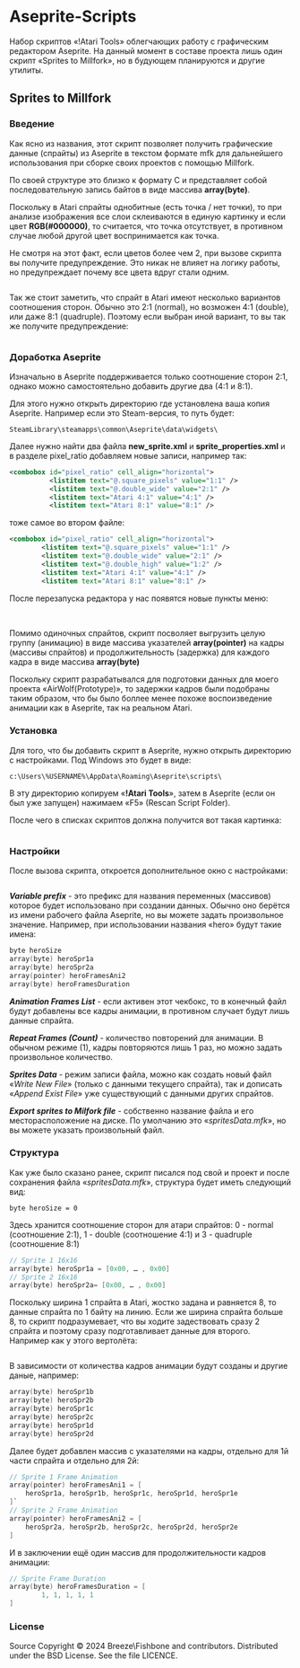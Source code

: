 # Aseprite-Scripts

Набор скриптов «!Atari Tools» облегчающих работу с графическим редактором Aseprite. На данный момент в составе проекта лишь один скрипт «Sprites to Millfork», но в будующем планируются и другие утилиты.

## Sprites to Millfork

### Введение

Как ясно из названия, этот скрипт позволяет получить графические данные (спрайты) из Aseprite в текстом формате mfk для дальнейшего использования при сборке своих проектов с помощью Millfork.

По своей структуре это близко к формату C и представляет собой последовательную запись байтов в виде массива **array(byte)**.

Поскольку в Atari спрайты однобитные (есть точка / нет точки), то при анализе изображения все слои склеиваются в единую картинку и если цвет **RGB(#000000)**, то считается, что точка отсутствует, в противном случае любой другой цвет воспринимается как точка.

Не смотря на этот факт, если цветов более чем 2, при вызове скрипта вы получите предупреждение. Это никак не влияет на логику работы, но предупреждает почему все цвета вдруг стали одним.

<img title="" src="misc/warning1.png" alt="" data-align="center">

Так же стоит заметить, что спрайт в Atari имеют несколько вариантов соотношения сторон. Обычно это 2:1 (normal), но возможен 4:1 (double), или даже 8:1 (quadruple). Поэтому если выбран иной вариант, то вы так же получите предупреждение:

<img title="" src="misc/warning2.png" alt="" data-align="center">

### Доработка Aseprite

Изначально в Aseprite поддерживается только соотношение сторон 2:1, однако можно самостоятельно добавить другие два (4:1 и 8:1).

Для этого нужно открыть директорию где установлена ваша копия Aseprite. Например если это Steam-версия, то путь будет:

`SteamLibrary\steamapps\common\Aseprite\data\widgets\`

Далее нужно найти два файла **new_sprite.xml** и **sprite_properties.xml** и в разделе pixel_ratio добавляем новые записи, например так:

```xml
<combobox id="pixel_ratio" cell_align="horizontal">
          <listitem text="@.square_pixels" value="1:1" />
          <listitem text="@.double_wide" value="2:1" />
          <listitem text="Atari 4:1" value="4:1" />
          <listitem text="Atari 8:1" value="8:1" />
```

тоже самое во втором файле:

```xml
<combobox id="pixel_ratio" cell_align="horizontal">
        <listitem text="@.square_pixels" value="1:1" />
        <listitem text="@.double_wide" value="2:1" />
        <listitem text="@.double_high" value="1:2" />
        <listitem text="Atari 4:1" value="4:1" />
        <listitem text="Atari 8:1" value="8:1" />
```

После перезапуска редактора у нас появятся новые пункты меню:

<img title="" src="misc/menu1.png" alt="" data-align="center">

<img title="" src="misc/menu2.png" alt="" data-align="center">

Помимо одиночных спрайтов, скрипт посволяет выгрузить целую группу (анимацию) в виде массива указателей **array(pointer)** на кадры (массивы спрайтов) и продолжительность (задержка) для каждого кадра в виде массива **array(byte)**

Поскольку скрипт разрабатывался для подготовки данных для моего проекта «AirWolf(Prototype)», то задержки кадров были подобраны таким образом, что бы было боллее менее похоже воспоизведение анимации как в Aseprite, так на реальном Atari.

### Установка

Для того, что бы добавить скрипт в Aseprite, нужно открыть директорию с настройками. Под Windows это будет в виде:

`c:\Users\%USERNAME%\AppData\Roaming\Aseprite\scripts\`

В эту директорию копируем «**!Atari Tools**», затем в Aseprite (если он был уже запущен) нажимаем «F5» (Rescan Script Folder).

После чего в списках скриптов должна получится вот такая картинка:

<img title="" src="misc/menu3.png" alt="" data-align="center">

### Настройки

После вызова скрипта, откроется дополнительное окно с настройками:

<img title="" src="misc/settings.png" alt="" data-align="center">

***Variable prefix*** - это префикс для названия переменных (массивов) которое будет использовано при создании данных. Обычно оно берётся из имени рабочего файла Aseprite, но вы можете задать произвольное значение. Например, при использовании названия «hero» будут такие имена:

```c
byte heroSize
array(byte) heroSpr1a
array(byte) heroSpr2a
array(pointer) heroFramesAni2
array(byte) heroFramesDuration
```

***Animation Frames List*** - если активен этот чекбокс, то в конечный файл будут добавлены все кадры анимации, в противном случает будут лишь данные спрайта.

***Repeat Frames (Count)*** - количество повторений для анимации. В обычном режиме (1), кадры повторяются лишь 1 раз, но можно задать произвольное количество.

***Sprites Data*** - режим записи файла, можно как создать новый файл «*Write New File*» (только с данными текущего спрайта), так и дописать «*Append Exist File*» уже существующий с данными других спрайтов.

***Export sprites to Milfork file*** - собственно название файла и его месторасположение на диске. По умолчанию это «*spritesData.mfk*», но вы можете указать произвольный файл.

### Структура

Как уже было сказано ранее, скрипт писался под свой и проект и после сохранения файла «*spritesData.mfk*», структура будет иметь следующий вид:

`byte heroSize = 0`

Здесь хранится соотношение сторон для атари спрайтов: 0 - normal (соотношение 2:1), 1 - double (соотношение 4:1) и 3 - quadruple (соотношение 8:1)

```c
// Sprite 1 16x16
array(byte) heroSpr1a = [0x00, … , 0x00]
// Sprite 2 16x16
array(byte) heroSpr2a= [0x00, … , 0x00]
```

Поскольку ширина 1 спрайта в Atari, жостко задана и равняется 8, то данные спрайта по 1 байту на линию. Если же ширина спрайта больше 8, то скрипт подразумевает, что вы ходите задествовать сразу 2 спрайта и поэтому сразу подготавливает данные для второго. Например как у этого вертолёта:

<img title="" src="misc/chopper.png" alt="" data-align="center">

В зависимости от количества кадров анимации будут созданы и другие даные, например:

```c
array(byte) heroSpr1b
array(byte) heroSpr2b
array(byte) heroSpr1c
array(byte) heroSpr2c
array(byte) heroSpr1d
array(byte) heroSpr2d
```

Далее будет добавлен массив с указателями на кадры, отдельно для 1й части спрайта и отдельно для 2й:

```c
// Sprite 1 Frame Animation
array(pointer) heroFramesAni1 = [
    heroSpr1a, heroSpr1b, heroSpr1c, heroSpr1d, heroSpr1e
]`
// Sprite 2 Frame Animation
array(pointer) heroFramesAni2 = [
    heroSpr2a, heroSpr2b, heroSpr2c, heroSpr2d, heroSpr2e
]
```

И в заключении ещё один массив для продолжительности кадров анимации:

```c
// Sprite Frame Duration
array(byte) heroFramesDuration = [
        1, 1, 1, 1, 1
]
```

### License

Source Copyright © 2024 Breeze\Fishbone and contributors. Distributed under the BSD License. See the file LICENCE.
